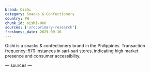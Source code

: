 ```yaml
---
brand: Oishi
category: Snacks & Confectionery
country: PH
chunk_id: oishi-000
sources: ['src:primary-research']
freshness_date: 2025-09-16
---
```


Oishi is a snacks & confectionery brand in the Philippines. Transaction frequency: 570 instances in sari-sari stores, indicating high market presence and consumer accessibility.

— sources —
